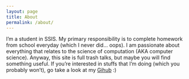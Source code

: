 ```yaml
---
layout: page
title: About
permalink: /about/
---
```


I’m a student in SSIS. My primary responsibility is to complete homework from school everyday
(which I never did... oops). I am passionate about everything that relates to the science of 
computation (AKA computer science). Anyway, this site is full trash talks, but maybe you 
will find something useful. If you’re interested in stuffs that I’m doing (which you probably 
won’t), go take a look at my [Gihub](https://github.com/chiayolin/) :)

